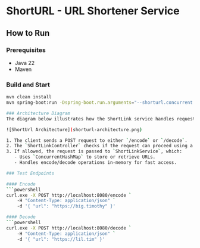 # ShortURL - URL Shortener Service

## How to Run

### Prerequisites
- Java 22
- Maven

### Build and Start
```bash
mvn clean install
mvn spring-boot:run -Dspring-boot.run.arguments="--shorturl.concurrent.limit=10"

### Architecture Diagram
The diagram below illustrates how the ShortLink service handles requests with concurrency control:

![ShortUrl Architecture](shorturl-architecture.png)

1. The client sends a POST request to either `/encode` or `/decode`.
2. The `ShortLinkController` checks if the request can proceed using a `Semaphore`.
3. If allowed, the request is passed to `ShortLinkService`, which:
   - Uses `ConcurrentHashMap` to store or retrieve URLs.
   - Handles encode/decode operations in-memory for fast access.

### Test Endpoints

#### Encode
```powershell
curl.exe -X POST http://localhost:8080/encode `
    -H "Content-Type: application/json" `
    -d '{ "url": "https://big.timothy" }'

#### Decode
```powershell
curl.exe -X POST http://localhost:8080/decode `
    -H "Content-Type: application/json" `
    -d '{ "url": "https://lil.tim" }'
